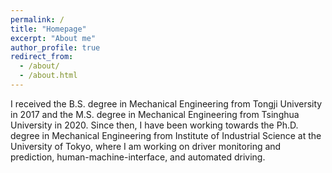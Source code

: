 ```yaml
---
permalink: /
title: "Homepage"
excerpt: "About me"
author_profile: true
redirect_from: 
  - /about/
  - /about.html
---
```


I received the B.S. degree in Mechanical Engineering from Tongji University in 2017 and the M.S. degree in Mechanical Engineering from Tsinghua University in 2020. Since then, I have been working towards the Ph.D. degree in Mechanical Engineering from Institute of Industrial Science at the University of Tokyo, where I am working on driver monitoring and prediction, human-machine-interface, and automated driving.



